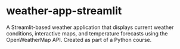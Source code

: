 # weather-app-streamlit
A Streamlit-based weather application that displays current weather conditions, interactive maps, and temperature forecasts using the OpenWeatherMap API. Created as part of a Python course.
